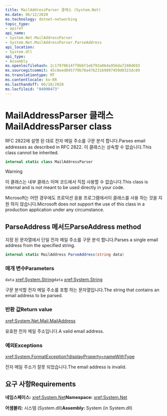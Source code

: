 ```yaml
---
title: MailAddressParser 클래스 (System.Net)
ms.date: 06/12/2020
ms.technology: dotnet-networking
topic_type:
- apiref
api_name:
- System.Net.MailAddressParser
- System.Net.MailAddressParser.ParseAddress
api_location:
- System.dll
api_type:
- Assembly
ms.openlocfilehash: 2c17970614ff9b6f1e6793a064a956da7248d693
ms.sourcegitcommit: 45c8eed045779b70a47b23169897459d0323dc89
ms.translationtype: MT
ms.contentlocale: ko-KR
ms.lasthandoff: 06/18/2020
ms.locfileid: "84990473"
---
```

# <a name="mailaddressparser-class"></a><span data-ttu-id="373ba-102">MailAddressParser 클래스</span><span class="sxs-lookup"><span data-stu-id="373ba-102">MailAddressParser class</span></span>

<span data-ttu-id="373ba-103">RFC 2822에 설명 된 대로 전자 메일 주소를 구문 분석 합니다.</span><span class="sxs-lookup"><span data-stu-id="373ba-103">Parses email addresses as described in RFC 2822.</span></span> <span data-ttu-id="373ba-104">이 클래스는 상속할 수 없습니다.</span><span class="sxs-lookup"><span data-stu-id="373ba-104">This class cannot be inherited.</span></span>

```csharp
internal static class MailAddressParser
```

> [!WARNING]
> <span data-ttu-id="373ba-105">이 클래스는 내부 클래스 이며 코드에서 직접 사용할 수 없습니다.</span><span class="sxs-lookup"><span data-stu-id="373ba-105">This class is internal and is not meant to be used directly in your code.</span></span>
>
> <span data-ttu-id="373ba-106">Microsoft는 어떤 경우에도 프로덕션 응용 프로그램에서이 클래스를 사용 하는 것을 지원 하지 않습니다.</span><span class="sxs-lookup"><span data-stu-id="373ba-106">Microsoft does not support the use of this class in a production application under any circumstance.</span></span>

## <a name="parseaddress-method"></a><span data-ttu-id="373ba-107">ParseAddress 메서드</span><span class="sxs-lookup"><span data-stu-id="373ba-107">ParseAddress method</span></span>

<span data-ttu-id="373ba-108">지정 된 문자열에서 단일 전자 메일 주소를 구문 분석 합니다.</span><span class="sxs-lookup"><span data-stu-id="373ba-108">Parses a single email address from the specified string.</span></span>

```csharp
internal static MailAddress ParseAddress(string data)
```

### <a name="parameters"></a><span data-ttu-id="373ba-109">매개 변수</span><span class="sxs-lookup"><span data-stu-id="373ba-109">Parameters</span></span>

<span data-ttu-id="373ba-110">`data` <xref:System.String></span><span class="sxs-lookup"><span data-stu-id="373ba-110">`data` <xref:System.String></span></span>

<span data-ttu-id="373ba-111">구문 분석할 전자 메일 주소를 포함 하는 문자열입니다.</span><span class="sxs-lookup"><span data-stu-id="373ba-111">The string that contains an email address to be parsed.</span></span>

### <a name="return-value"></a><span data-ttu-id="373ba-112">반환 값</span><span class="sxs-lookup"><span data-stu-id="373ba-112">Return value</span></span>

<xref:System.Net.Mail.MailAddress>

<span data-ttu-id="373ba-113">유효한 전자 메일 주소입니다.</span><span class="sxs-lookup"><span data-stu-id="373ba-113">A valid email address.</span></span>

### <a name="exceptions"></a><span data-ttu-id="373ba-114">예외</span><span class="sxs-lookup"><span data-stu-id="373ba-114">Exceptions</span></span>

<xref:System.FormatException?displayProperty=nameWithType>

<span data-ttu-id="373ba-115">전자 메일 주소가 잘못 되었습니다.</span><span class="sxs-lookup"><span data-stu-id="373ba-115">The email address is invalid.</span></span>

## <a name="requirements"></a><span data-ttu-id="373ba-116">요구 사항</span><span class="sxs-lookup"><span data-stu-id="373ba-116">Requirements</span></span>

<span data-ttu-id="373ba-117">**네임스페이스:** <xref:System.Net></span><span class="sxs-lookup"><span data-stu-id="373ba-117">**Namespace:** <xref:System.Net></span></span>

<span data-ttu-id="373ba-118">**어셈블리:** 시스템 (System.dll)</span><span class="sxs-lookup"><span data-stu-id="373ba-118">**Assembly:** System (in System.dll)</span></span>
